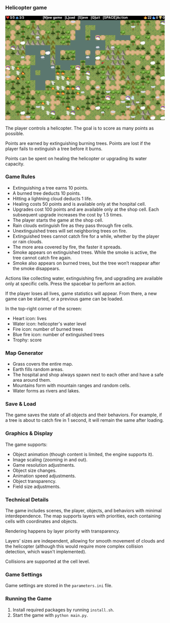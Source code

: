 ### Helicopter game

![Banner](readme/assets/img/banner.png)

The player controls a helicopter. The goal is to score as many points as possible.

Points are earned by extinguishing burning trees. Points are lost if the player fails to extinguish a tree before it burns.

Points can be spent on healing the helicopter or upgrading its water capacity.

### Game Rules

- Extinguishing a tree earns 10 points.
- A burned tree deducts 10 points.
- Hitting a lightning cloud deducts 1 life.
- Healing costs 50 points and is available only at the hospital cell.
- Upgrades cost 100 points and are available only at the shop cell. Each subsequent upgrade increases the cost by 1.5 times.
- The player starts the game at the shop cell.
- Rain clouds extinguish fire as they pass through fire cells.
- Unextinguished trees will set neighboring trees on fire.
- Extinguished trees cannot catch fire for a while, whether by the player or rain clouds.
- The more area covered by fire, the faster it spreads.
- Smoke appears on extinguished trees. While the smoke is active, the tree cannot catch fire again.
- Smoke also appears on burned trees, but the tree won’t reappear after the smoke disappears.

Actions like collecting water, extinguishing fire, and upgrading are available only at specific cells. Press the spacebar to perform an action.

If the player loses all lives, game statistics will appear. From there, a new game can be started, or a previous game can be loaded.

In the top-right corner of the screen:
- Heart icon: lives
- Water icon: helicopter's water level
- Fire icon: number of burned trees
- Blue fire icon: number of extinguished trees
- Trophy: score

### Map Generator
- Grass covers the entire map.
- Earth fills random areas.
- The hospital and shop always spawn next to each other and have a safe area around them.
- Mountains form with mountain ranges and random cells.
- Water forms as rivers and lakes.

### Save & Load
The game saves the state of all objects and their behaviors. For example, if a tree is about to catch fire in 1 second, it will remain the same after loading.

### Graphics & Display

The game supports:
- Object animation (though content is limited, the engine supports it).
- Image scaling (zooming in and out).
- Game resolution adjustments.
- Object size changes.
- Animation speed adjustments.
- Object transparency.
- Field size adjustments.

### Technical Details
The game includes scenes, the player, objects, and behaviors with minimal interdependence. The map supports layers with priorities, each containing cells with coordinates and objects.

Rendering happens by layer priority with transparency.

Layers’ sizes are independent, allowing for smooth movement of clouds and the helicopter (although this would require more complex collision detection, which wasn't implemented).

Collisions are supported at the cell level.

### Game Settings
Game settings are stored in the `parameters.ini` file.

### Running the Game

1. Install required packages by running `install.sh`.
2. Start the game with `python main.py`.
